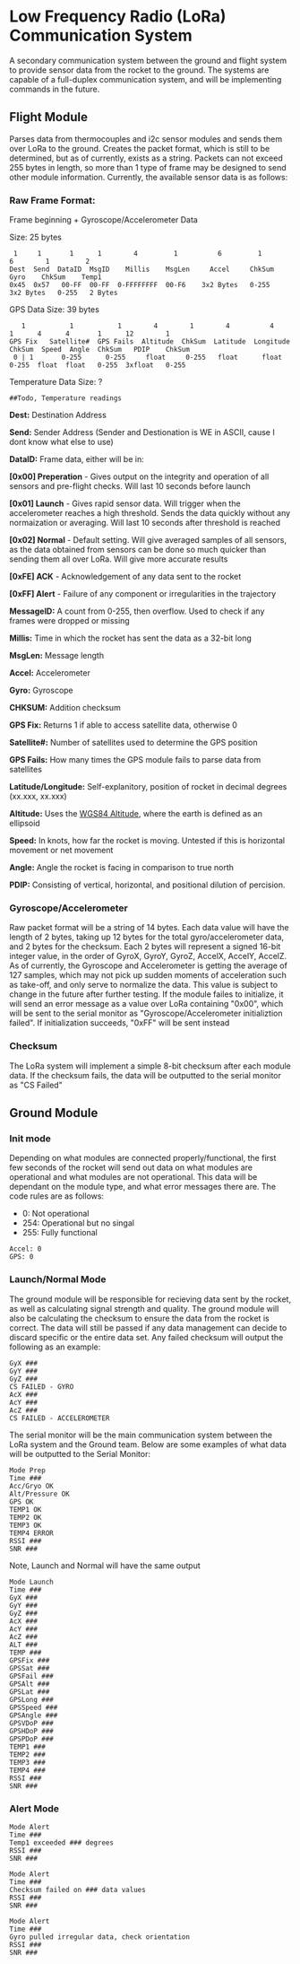 # Low Frequency Radio (LoRa) Communication System
A secondary communication system between the ground and flight system to provide sensor data from the rocket to the ground. The systems are capable of a full-duplex communication system, and will be implementing commands in the future.

## Flight Module
Parses data from thermocouples and i2c sensor modules and sends them over LoRa to the ground. Creates the packet format, which is still to be determined, but as of currently, exists as a string. Packets can not exceed 255 bytes in length, so more than 1 type of frame may be designed to send other module information. Currently, the available sensor data is as follows:

### Raw Frame Format:
Frame beginning + Gyroscope/Accelerometer Data

Size: 25 bytes
```
 1     1       1      1        4         1          6         1         6        1         2
Dest  Send  DataID  MsgID    Millis    MsgLen     Accel     ChkSum     Gyro    ChkSum    Temp1
0x45  0x57   00-FF  00-FF  0-FFFFFFFF  00-F6    3x2 Bytes   0-255   3x2 Bytes   0-255   2 Bytes
```
GPS Data
Size: 39 bytes
```
   1           1           1        4        1        4          4         1      4      4       1      12        1
GPS Fix   Satellite#  GPS Fails  Altitude  ChkSum  Latitude  Longitude  ChkSum  Speed  Angle  ChkSum   PDIP    ChkSum
 0 | 1       0-255      0-255     float     0-255   float      float     0-255  float  float   0-255  3xfloat   0-255
```
Temperature Data
Size: ?
```
##Todo, Temperature readings
```
**Dest:** Destination Address

**Send:** Sender Address      (Sender and Destionation is WE in ASCII, cause I dont know what else to use)

**DataID:** Frame data, either will be in:

  **[0x00] Preperation** - Gives output on the integrity and operation of all sensors and pre-flight checks. Will last 10 seconds before launch
  
  **[0x01] Launch** - Gives rapid sensor data. Will trigger when the accelerometer reaches a high threshold. Sends the data quickly without any normaization or averaging. Will last 10 seconds after threshold is reached
  
  **[0x02] Normal** - Default setting. Will give averaged samples of all sensors, as the data obtained from sensors can be done so much quicker than sending them all over LoRa. Will give more accurate results
  
  **[0xFE] ACK** - Acknowledgement of any data sent to the rocket
  
  **[0xFF] Alert** - Failure of any component or irregularities in the trajectory
  
**MessageID:** A count from 0-255, then overflow. Used to check if any frames were dropped or missing

**Millis:** Time in which the rocket has sent the data as a 32-bit long

**MsgLen:** Message length

**Accel:** Accelerometer

**Gyro:** Gyroscope

**CHKSUM:** Addition checksum

**GPS Fix:** Returns 1 if able to access satellite data, otherwise 0

**Satellite#:** Number of satellites used to determine the GPS position

**GPS Fails:** How many times the GPS module fails to parse data from satellites

**Latitude/Longitude:** Self-explanitory, position of rocket in decimal degrees (xx.xxx, xx.xxx)

**Altitude:** Uses the [WGS84 Altitude](https://en.wikipedia.org/wiki/World_Geodetic_System), where the earth is defined as an ellipsoid 

**Speed:** In knots, how far the rocket is moving. Untested if this is horizontal movement or net movement

**Angle:** Angle the rocket is facing in comparison to true north

**PDIP:** Consisting of vertical, horizontal, and positional dilution of percision.
  
### Gyroscope/Accelerometer
Raw packet format will be a string of 14 bytes. Each data value will have the length of 2 bytes, taking up 12 bytes for the total gyro/accelerometer data, and 2 bytes for the checksum. Each 2 bytes will represent a signed 16-bit integer value, in the order of GyroX, GyroY, GyroZ, AccelX, AccelY, AccelZ. As of currently, the Gyroscope and Accelerometer is getting the average of 127 samples, which may not pick up sudden moments of acceleration such as take-off, and only serve to normalize the data. This value is subject to change in the future after further testing. If the module failes to initialize, it will send an error message as a value over LoRa containing "0x00", which will be sent to the serial monitor as "Gyroscope/Accelerometer initializtion failed". If initialization succeeds, "0xFF" will be sent instead



### Checksum
The LoRa system will implement a simple 8-bit checksum after each module data. If the checksum fails, the data will be outputted to the serial monitor as "CS Failed"



## Ground Module
### Init mode
Depending on what modules are connected properly/functional, the first few seconds of the rocket will send out data on what modules are operational and what modules are not operational. This data will be dependant on the module type, and what error messages there are. The code rules are as follows:
- 0: Not operational
- 254: Operational but no singal
- 255: Fully functional
```
Accel: 0
GPS: 0
```

### Launch/Normal Mode
The ground module will be responsible for recieving data sent by the rocket, as well as calculating signal strength and quality. The ground module will also be calculating the checksum to ensure the data from the rocket is correct. The data will still be passed if any data management can decide to discard specific or the entire data set. Any failed checksum will output the following as an example:
```
GyX ###
GyY ###
GyZ ###
CS FAILED - GYRO
AcX ###
AcY ###
AcZ ###
CS FAILED - ACCELEROMETER
```
The serial monitor will be the main communication system between the LoRa system and the Ground team. Below are some examples of what data will be outputted to the Serial Monitor:
```
Mode Prep
Time ###
Acc/Gryo OK
Alt/Pressure OK
GPS OK
TEMP1 OK
TEMP2 OK
TEMP3 OK
TEMP4 ERROR
RSSI ###
SNR ###
```
Note, Launch and Normal will have the same output
```
Mode Launch
Time ###
GyX ###
GyY ###
GyZ ###
AcX ###
AcY ###
AcZ ###
ALT ###
TEMP ###
GPSFix ###
GPSSat ###
GPSFail ###
GPSAlt ###
GPSLat ###
GPSLong ###
GPSSpeed ###
GPSAngle ###
GPSVDoP ###
GPSHDoP ###
GPSPDoP ###
TEMP1 ###
TEMP2 ###
TEMP3 ###
TEMP4 ###
RSSI ###
SNR ###
```
### Alert Mode

```
Mode Alert
Time ###
Temp1 exceeded ### degrees 
RSSI ###
SNR ###
```
```
Mode Alert
Time ###
Checksum failed on ### data values
RSSI ###
SNR ###
```
```
Mode Alert
Time ###
Gyro pulled irregular data, check orientation
RSSI ###
SNR ###
```
